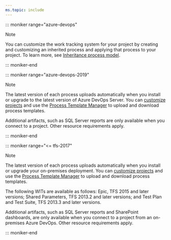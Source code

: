 ```yaml
---
ms.topic: include
---
```


::: moniker range="azure-devops"

> [!NOTE]  
> You can customize the work tracking system for your project by creating and customizing an inherited process and applying that process to your project. To learn more, see [Inheritance process model](/azure/devops/organizations/settings/work/inheritance-process-model).

::: moniker-end

::: moniker range="azure-devops-2019"

> [!NOTE]  
> The latest version of each process uploads automatically when you install or upgrade to the latest version of Azure DevOps Server. You can [customize projects](/azure/devops/reference/on-premises-xml-process-model) and use the [Process Template Manager](/azure/devops/boards/work-items/guidance/manage-process-templates) to upload and download process templates.
>
> Additional artifacts, such as SQL Server reports are only available when you connect to a project. Other resource requirements apply.

::: moniker-end

::: moniker range="<= tfs-2017"

> [!NOTE]  
> The latest version of each process uploads automatically when you install or upgrade your on-premises deployment. You can [customize projects](/azure/devops/reference/on-premises-xml-process-model) and use the [Process Template Manager](/azure/devops/boards/work-items/guidance/manage-process-templates) to upload and download process templates.
>
> The following WITs are available as follows: Epic, TFS 2015 and later versions;
> Shared Parameters, TFS 2013.2 and later versions;
> and Test Plan and Test Suite, TFS 2013.3 and later versions.
>
> Additional artifacts, such as SQL Server reports and SharePoint dashboards, are only available when you connect to a project from an on-premises Azure DevOps. Other resource requirements apply.

::: moniker-end
